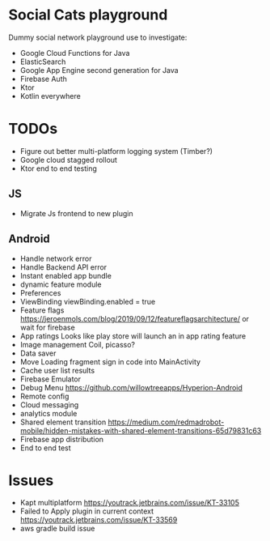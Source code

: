 # Social Cats playground 

Dummy social network playground use to investigate:
- Google Cloud Functions for Java
- ElasticSearch
- Google App Engine second generation for Java
- Firebase Auth
- Ktor
- Kotlin everywhere

# TODOs
- Figure out better multi-platform logging system (Timber?)
- Google cloud stagged rollout
- Ktor end to end testing

## JS
- Migrate Js frontend to new plugin

## Android
- Handle network error
- Handle Backend API error
- Instant enabled app bundle
- dynamic feature module
- Preferences
- ViewBinding  viewBinding.enabled = true
- Feature flags https://jeroenmols.com/blog/2019/09/12/featureflagsarchitecture/ or wait for firebase
- App ratings Looks like play store will launch an in app rating feature
- Image management Coil, picasso?
- Data saver
- Move Loading fragment sign in code into MainActivity
- Cache user list results
- Firebase Emulator
- Debug Menu https://github.com/willowtreeapps/Hyperion-Android
- Remote config 
- Cloud messaging
- analytics module
- Shared element transition https://medium.com/redmadrobot-mobile/hidden-mistakes-with-shared-element-transitions-65d79831c63
- Firebase app distribution
- End to end test


# Issues
- Kapt multiplatform https://youtrack.jetbrains.com/issue/KT-33105
- Failed to Apply plugin in current context https://youtrack.jetbrains.com/issue/KT-33569
- aws gradle build issue